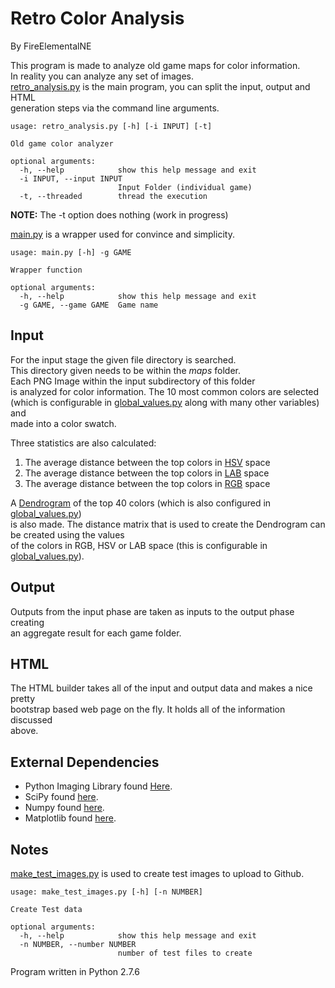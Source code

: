 Retro Color Analysis
=====

By FireElementalNE

This program is made to analyze old game maps for color information.  
In reality you can analyze any set of images.   
[retro_analysis.py](https://github.com/FireElementalNE/RetroColorAnalysis/blob/master/retro_analysis.py) is the main program, you can split the input, output and HTML  
generation steps via the command line arguments.

```
usage: retro_analysis.py [-h] [-i INPUT] [-t]

Old game color analyzer

optional arguments:
  -h, --help            show this help message and exit
  -i INPUT, --input INPUT
                        Input Folder (individual game)
  -t, --threaded        thread the execution
```
**NOTE:** The -t option does nothing (work in progress)

[main.py](https://github.com/FireElementalNE/RetroColorAnalysis/blob/master/main.py) is a wrapper used for convince and simplicity.  
```
usage: main.py [-h] -g GAME

Wrapper function

optional arguments:
  -h, --help            show this help message and exit
  -g GAME, --game GAME  Game name
```

Input
------
For the input stage the given file directory is searched.  
This directory given needs to be within the *maps* folder.  
Each PNG Image within the input subdirectory of this folder   
is analyzed for color information. The 10 most common colors are selected  
(which is configurable in [global_values.py](https://github.com/FireElementalNE/RetroColorAnalysis/blob/master/globals/global_values.py) along with many other variables) and  
made into a color swatch.

Three statistics are also calculated:    

1. The average distance between the top colors in [HSV](http://en.wikipedia.org/wiki/HSL_and_HSV) space  
2. The average distance between the top colors in [LAB](http://en.wikipedia.org/wiki/Lab_color_space) space
2. The average distance between the top colors in [RGB](https://en.wikipedia.org/wiki/RGB_color_space) space

A [Dendrogram](http://en.wikipedia.org/wiki/Dendrogram) of the top 40 colors (which is also configured in [global_values.py](https://github.com/FireElementalNE/RetroColorAnalysis/blob/master/globals/global_values.py))  
is also made. The distance matrix that is used to create the Dendrogram can be created using the values  
of the colors in RGB, HSV or LAB space (this is configurable in [global_values.py](https://github.com/FireElementalNE/RetroColorAnalysis/blob/master/globals/global_values.py)).


Output
------
Outputs from the input phase are taken as inputs to the output phase creating  
an aggregate result for each game folder.  

HTML
-------
The HTML builder takes all of the input and output data and makes a nice pretty  
bootstrap based web page on the fly. It holds all of the information discussed  
above.



External Dependencies
-----

* Python Imaging Library found [Here](http://www.pythonware.com/products/pil/ "PIL").
* SciPy found [here](http://www.scipy.org/).
* Numpy found [here](http://www.numpy.org/).
* Matplotlib found [here](http://matplotlib.org/).

Notes
----
[make_test_images.py](https://github.com/FireElementalNE/RetroColorAnalysis/blob/master/make_test_images.py) is used to create test images to upload to Github.  
```
usage: make_test_images.py [-h] [-n NUMBER]

Create Test data

optional arguments:
  -h, --help            show this help message and exit
  -n NUMBER, --number NUMBER
                        number of test files to create
```

Program written in Python 2.7.6
